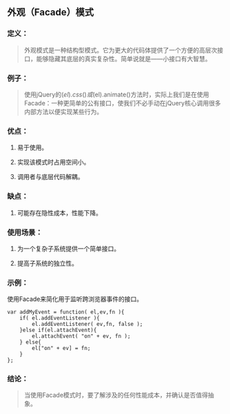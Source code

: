 ## 外观（Facade）模式    

### 定义：     
> 外观模式是一种结构型模式。它为更大的代码体提供了一个方便的高层次接口，能够隐藏其底层的真实复杂性。简单说就是——小接口有大智慧。    

### 例子：    
> 使用jQuery的$(el).css()或$(el).animate()方法时，实际上我们是在使用Facade：一种更简单的公有接口，使我们不必手动在jQuery核心调用很多内部方法以便实现某些行为。

### 优点：    
1. 易于使用。

2. 实现该模式时占用空间小。

3. 调用者与底层代码解耦。     

### 缺点：    
1. 可能存在隐性成本，性能下降。   

### 使用场景：    
1. 为一个复杂子系统提供一个简单接口。

2. 提高子系统的独立性。    

### 示例：    
使用Facade来简化用于监听跨浏览器事件的接口。    
```
var addMyEvent = function( el,ev,fn ){
    if( el.addEventListener ){
        el.addEventListener( ev,fn, false );
    }else if(el.attachEvent){
        el.attachEvent( "on" + ev, fn );
    } else{
        el["on" + ev] = fn;
    }
};
```    

### 结论：     
> 当使用Facade模式时，要了解涉及的任何性能成本，并确认是否值得抽象。